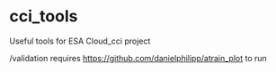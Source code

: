 # cci_tools
Useful tools for ESA Cloud_cci project

/validation requires https://github.com/danielphilipp/atrain_plot to run
